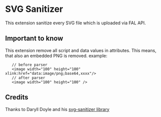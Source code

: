 # SVG Sanitizer

This extension sanitize every SVG file which is uploaded via FAL API.

## Important to know
This extension remove all script and data values in attributes.
This means, that also an embedded PNG is removed. example:

```
   // before parser
   <image width="100" height="100" xlink:href="data:image/png;base64,xxxx"/>
   // after parser
   <image width="100" height="100" />
```

## Credits
Thanks to Daryll Doyle and his [svg-sanitizer library](https://github.com/darylldoyle/svg-sanitizer)
